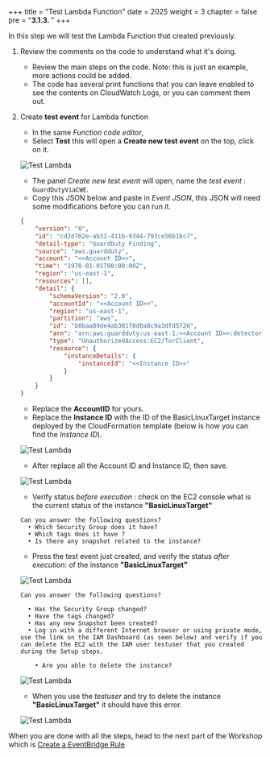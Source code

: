 +++
title = "Test Lambda Function"
date = 2025
weight = 3
chapter = false
pre = "<b>3.1.3. </b>"
+++

<!-- #### Test Lambda Function: -->

In this step we will test the Lambda Function that created previously.

1. Review the comments on the code to understand what it's doing.

    - Review the main steps on the code. Note: this is just an example, more actions could be added.
    - The code has several print functions that you can leave enabled to see the contents on CloudWatch Logs, or you can comment them out.

2. Create **test event** for Lambda function

    - In the same _Function code editor_,  
    - Select **Test** this will open a **Create new test event** on the top, click on it.

    ![Test Lambda](../../../images/3/3.1/3.1.3/Create_test_event.png?width=90pc)

    - The panel _Create new test event_ will open, name the _test event_ : `GuardDutyViaCWE`.
    - Copy this JSON below and paste in _Event JSON_, this JSON will need some modifications before you can run it.
    
    ```json
    {
        "version": "0",
        "id": "cd2d702e-ab31-411b-9344-793ce56b1bc7",
        "detail-type": "GuardDuty Finding",
        "source": "aws.guardduty",
        "account": "<<Account ID>>",
        "time": "1970-01-01T00:00:00Z",
        "region": "us-east-1",
        "resources": [],
        "detail": {
            "schemaVersion": "2.0",
            "accountId": "<<Account ID>>",
            "region": "us-east-1",
            "partition": "aws",
            "id": "b0baa89de4ab301f8d0a8c9a3dfd5726",
            "arn": "arn:aws:guardduty:us-east-1:<<Account ID>>:detector/feb3c048238f682b8902532ec100b3fb/finding/b0baa89de4ab301f8d0a8c9a3dfd5726",
            "type": "UnauthorizedAccess:EC2/TorClient",
            "resource": {
                "instanceDetails": {
                    "instanceId": "<<Instance ID>>"
                }
            }
        }
    }
    ```

      - Replace the **AccountID** for yours.
      - Replace the **Instance ID** with the ID of the BasicLinuxTarget instance deployed by the CloudFormation template (below is how you can find the _Instance ID_).

    ![Test Lambda](../../../images/3/3.1/3.1.3/Create_test_event_InstanceID.png?width=90pc)
    
    - After replace all the Account ID and Instance ID, then save.

    ![Test Lambda](../../../images/3/3.1/3.1.3/Create_test_event_modification.png?width=90pc)

    - Verify status _before execution_ : check on the EC2 console what is the current status of the instance **"BasicLinuxTarget"**

    ```
    Can you answer the following questions?
      • Which Security Group does it have?
      • Which tags does it have ?
      • Is there any snapshot related to the instance?
    ```
    - Press the test event just created, and verify the status _after execution_: of the instance **"BasicLinuxTarget"**
    
    ![Test Lambda](../../../images/3/3.1/3.1.3/Test_event.png?width=90pc)

    ```
    Can you answer the following questions?

      • Has the Security Group changed?
      • Have the tags changed?
      • Has any new Snapshot been created?
      • Log in with a different Internet browser or using private mode, use the link on the IAM Dashboard (as seen below) and verify if you can delete the EC2 with the IAM user testuser that you created during the Setup steps.

        • Are you able to delete the instance?
    ```
        
    ![Test Lambda](../../../images/3/3.1/3.1.3/testuser_signin.png?width=90pc)

    - When you use the _testuser_ and try to delete the instance **"BasicLinuxTarget"** it should have this error.
    
    ![Test Lambda](../../../images/3/3.1/3.1.3/testuser_delete.png?width=90pc)

When you are done with all the steps, head to the next part of the Workshop which is [Create a EventBridge Rule](../3.1.4-Create-EventBridge-Rule)
